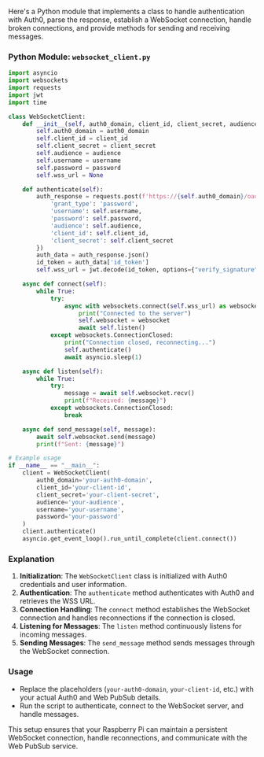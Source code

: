 Here's a Python module that implements a class to handle authentication with Auth0, parse the response, establish a WebSocket connection, handle broken connections, and provide methods for sending and receiving messages.

### Python Module: `websocket_client.py`

```python
import asyncio
import websockets
import requests
import jwt
import time

class WebSocketClient:
    def __init__(self, auth0_domain, client_id, client_secret, audience, username, password):
        self.auth0_domain = auth0_domain
        self.client_id = client_id
        self.client_secret = client_secret
        self.audience = audience
        self.username = username
        self.password = password
        self.wss_url = None

    def authenticate(self):
        auth_response = requests.post(f'https://{self.auth0_domain}/oauth/token', {
            'grant_type': 'password',
            'username': self.username,
            'password': self.password,
            'audience': self.audience,
            'client_id': self.client_id,
            'client_secret': self.client_secret
        })
        auth_data = auth_response.json()
        id_token = auth_data['id_token']
        self.wss_url = jwt.decode(id_token, options={"verify_signature": False})['https://your-app/wss_url']

    async def connect(self):
        while True:
            try:
                async with websockets.connect(self.wss_url) as websocket:
                    print("Connected to the server")
                    self.websocket = websocket
                    await self.listen()
            except websockets.ConnectionClosed:
                print("Connection closed, reconnecting...")
                self.authenticate()
                await asyncio.sleep(1)

    async def listen(self):
        while True:
            try:
                message = await self.websocket.recv()
                print(f"Received: {message}")
            except websockets.ConnectionClosed:
                break

    async def send_message(self, message):
        await self.websocket.send(message)
        print(f"Sent: {message}")

# Example usage
if __name__ == "__main__":
    client = WebSocketClient(
        auth0_domain='your-auth0-domain',
        client_id='your-client-id',
        client_secret='your-client-secret',
        audience='your-audience',
        username='your-username',
        password='your-password'
    )
    client.authenticate()
    asyncio.get_event_loop().run_until_complete(client.connect())
```

### Explanation
1. **Initialization**: The `WebSocketClient` class is initialized with Auth0 credentials and user information.
2. **Authentication**: The `authenticate` method authenticates with Auth0 and retrieves the WSS URL.
3. **Connection Handling**: The `connect` method establishes the WebSocket connection and handles reconnections if the connection is closed.
4. **Listening for Messages**: The `listen` method continuously listens for incoming messages.
5. **Sending Messages**: The `send_message` method sends messages through the WebSocket connection.

### Usage
- Replace the placeholders (`your-auth0-domain`, `your-client-id`, etc.) with your actual Auth0 and Web PubSub details.
- Run the script to authenticate, connect to the WebSocket server, and handle messages.

This setup ensures that your Raspberry Pi can maintain a persistent WebSocket connection, handle reconnections, and communicate with the Web PubSub service.